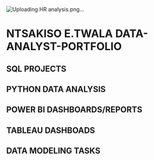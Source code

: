 ![Uploading HR analysis.png…]()
# NTSAKISO E.TWALA DATA-ANALYST-PORTFOLIO 

## SQL PROJECTS

## PYTHON DATA ANALYSIS
## POWER BI DASHBOARDS/REPORTS
## TABLEAU DASHBOADS
## DATA MODELING TASKS
 
